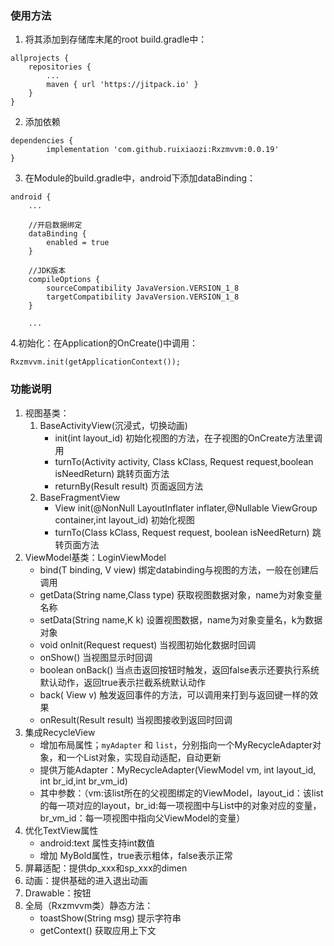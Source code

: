 ### 使用方法

1. 将其添加到存储库末尾的root build.gradle中：

```
allprojects {
    repositories {
        ...
        maven { url 'https://jitpack.io' }
    }
}
```

2. 添加依赖

```
dependencies {
        implementation 'com.github.ruixiaozi:Rxzmvvm:0.0.19'
}
```

3. 在Module的build.gradle中，android下添加dataBinding：

```
android {
    ...

    //开启数据绑定
    dataBinding {
        enabled = true
    }

    //JDK版本
    compileOptions {
        sourceCompatibility JavaVersion.VERSION_1_8
        targetCompatibility JavaVersion.VERSION_1_8
    }

    ...
```

4.初始化：在Application的OnCreate()中调用：

```
Rxzmvvm.init(getApplicationContext());
```



### 功能说明

1. 视图基类：
    1. BaseActivityView(沉浸式，切换动画)
        + init(int layout_id) 初始化视图的方法，在子视图的OnCreate方法里调用
        + turnTo(Activity activity, Class<K> kClass, Request request,boolean isNeedReturn) 跳转页面方法
        + returnBy(Result result) 页面返回方法
    2. BaseFragmentView 
        + View init(@NonNull LayoutInflater inflater,@Nullable ViewGroup container,int layout_id) 初始化视图
        + turnTo(Class<K> kClass, Request request, boolean isNeedReturn) 跳转页面方法
2. ViewModel基类：LoginViewModel
    + bind(T binding, V view)  绑定databinding与视图的方法，一般在创建后调用
    + getData(String name,Class<T> type) 获取视图数据对象，name为对象变量名称
    + setData(String name,K k) 设置视图数据，name为对象变量名，k为数据对象
    + void onInit(Request request) 当视图初始化数据时回调
    + onShow() 当视图显示时回调
    + boolean onBack() 当点击返回按钮时触发，返回false表示还要执行系统默认动作，返回true表示拦截系统默认动作
    + back( View v)  触发返回事件的方法，可以调用来打到与返回键一样的效果
    + onResult(Result result) 当视图接收到返回时回调
3. 集成RecycleView
    + 增加布局属性；`myAdapter` 和 `list`，分别指向一个MyRecycleAdapter对象，和一个List对象，实现自动适配，自动更新
    + 提供万能Adapter：MyRecycleAdapter(ViewModel vm, int layout_id, int br_id,int br_vm_id)
    + 其中参数：（vm:该list所在的父视图绑定的ViewModel，layout_id：该list的每一项对应的layout，br_id:每一项视图中与List中的对象对应的变量，br_vm_id：每一项视图中指向父ViewModel的变量）
4. 优化TextView属性
    + android:text 属性支持int数值
    + 增加 MyBold属性，true表示粗体，false表示正常
4. 屏幕适配：提供dp_xxx和sp_xxx的dimen
5. 动画：提供基础的进入退出动画
6. Drawable：按钮
7. 全局（Rxzmvvm类）静态方法：
    + toastShow(String msg)  提示字符串
    + getContext() 获取应用上下文